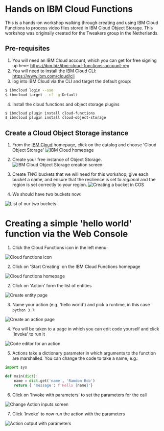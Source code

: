# Hands on IBM Cloud Functions
This is a hands-on workshop walking through creating and using IBM Cloud Functions to process video files stored in IBM Cloud Object Storage. This workshop was originally created for the Tweakers group in the Netherlands.

## Pre-requisites

1. You will need an IBM Cloud account, which you can get for free signing up here: https://ibm.biz/ibm-cloud-functions-account-reg
2. You will need to install the IBM Cloud CLI: https://www.ibm.com/cloud/cli
3. log into IBM Cloud via the CLI and target the default group:

```bash
$ ibmcloud login --sso
$ ibmcloud target --cf -g Default
```

4. Install the cloud functions and object storage plugins

```bash
$ ibmcloud plugin install cloud-functions
$ ibmcloud plugin install cloud-object-storage
```

## Create a Cloud Object Storage instance

1. From the [IBM Cloud](https://cloud.ibm.com) homepage, click on the catalog and choose 'Cloud Object Storage'
  ![IBM Cloud homepage](_images/cos1.png)

2. Create your free instance of Object Storage.
  ![IBM Cloud Object Storage creation screen](_images/cos2.png)

3. Create *TWO* buckets that we will need for this workshop, give each bucket a name, and ensure that the resilience is
set to *regional* and the region is set correctly to your region.
  ![Creating a bucket in COS](_images/cos3.png)

4. We should have two buckets now:

  ![List of our two buckets](_images/cos4.png)

# Creating a simple 'hello world' function via the Web Console

1. Click the Cloud Functions icon in the left menu:

  ![Cloud functions icon](_images/functions1.png)

2. Click on 'Start Creating' on the IBM Cloud Functions homepage

  ![Cloud functions homepage](_images/functions2.png)

2. Click on 'Action' form the list of entities

  ![Create entity page](_images/functions3.png)

3. Name your action (e.g. 'hello world') and pick a runtime, in this case `python 3.7`:

  ![Create an action page](_images/functions4.png)

4. You will be taken to a page in which you can edit code yourself and click 'Invoke' to run it

  ![Code editor for an action](_images/functions5.png)

5. Actions take a dictionary parameter in which arguments to the function are marshalled. You can change the code to take a name, e.g.:

```python
import sys

def main(dict):
    name = dict.get('name', 'Random Bob')
    return { 'message': f'Hello {name}'}
```

6. Click on 'Invoke with parameters' to set the parameters for the call

  ![Change Action inputs screen](_images/functions6.png)

7. Click 'Invoke' to now run the action with the parameters

  ![Action output with parameters](_images/functions7.png)



